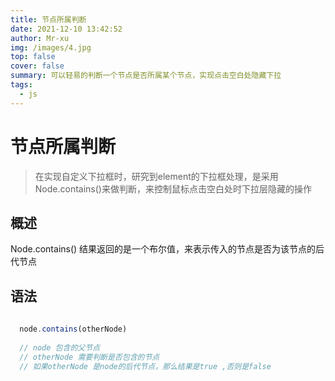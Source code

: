```yaml
---
title: 节点所属判断
date: 2021-12-10 13:42:52
author: Mr-xu
img: /images/4.jpg
top: false
cover: false
summary: 可以轻易的判断一个节点是否所属某个节点，实现点击空白处隐藏下拉
tags:
  - js
---
```


# 节点所属判断
> 在实现自定义下拉框时，研究到element的下拉框处理，是采用Node.contains()来做判断，来控制鼠标点击空白处时下拉层隐藏的操作

## 概述
Node.contains() 结果返回的是一个布尔值，来表示传入的节点是否为该节点的后代节点

## 语法
```javascript
  
  node.contains(otherNode)
  
  // node 包含的父节点
  // otherNode 需要判断是否包含的节点
  // 如果otherNode 是node的后代节点，那么结果是true ,否则是false

```
